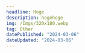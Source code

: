 ```yaml
---
headline: Hoge
description: hogehoge
img: /Imgs/320x180.webp
tag: Other
datePublished: "2024-03-06"
dateUpdated: "2024-03-06"
---
```


